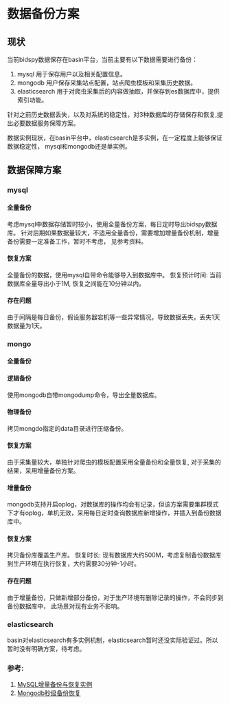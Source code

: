 # 数据备份方案
## 现状
当前bidspy数据保存在basin平台，当前主要有以下数据需要进行备份：

1. mysql 用于保存用户以及相关配置信息。
2. mongodb 用户保存采集站点配置，站点爬虫模板和采集历史数据。
3. elasticsearch 用于对爬虫采集后的内容做抽取，并保存到es数据库中，提供索引功能。


针对之前历史数据丢失，以及对系统的稳定性，对3种数据库的存储保存和恢复,提出必要数据服务保障方案。

数据实例现状，在basin平台中，elasticsearch是多实例，在一定程度上能够保证数据稳定性， mysql和mongodb还是单实例。

## 数据保障方案
### mysql 

#### 全量备份
考虑mysql中数据存储暂时较小，使用全量备份方案，每日定时导出bidspy数据库。
针对后期如果数据量较大，不适用全量备份，需要增加增量备份机制，增量备份需要一定准备工作，暂时不考虑， 见参考资料。
#### 恢复方案
全量备份的数据，使用mysql自带命令能够导入到数据库中。
恢复预计时间: 当前数据库全量导出小于1M, 恢复之间能在10分钟以内。
#### 存在问题
由于间隔是每日备份，假设服务器宕机等一些异常情况，导致数据丢失，丢失1天数据量为1天。

### mongo

#### 全量备份
#### 逻辑备份
使用mongodb自带mongodump命令，导出全量数据库。
#### 物理备份
拷贝mongdo指定的data目录进行压缩备份。
   
#### 恢复方案
由于采集量较大，单独针对爬虫的模板配置采用全量备份和全量恢复,
对于采集的结果，采用增量备份方案。

#### 增量备份
mongodb支持开启oplog，对数据库的操作均会有记录，但该方案需要集群模式下才有oplog，单机无效，采用每日定时查询数据库新增操作，并插入到备份数据库中。

#### 恢复方案
拷贝备份库覆盖生产库。
恢复时长: 现有数据库大约500M，考虑复制备份数据库到生产环境在执行恢复，大约需要30分钟-1小时。

#### 存在问题
由于增量备份，只做新增部分备份，对于生产环境有删除记录的操作，不会同步到备份数据库中， 此场景对现有业务不影响。


### elasticsearch
basin对elasticsearch有多实例机制，elasticsearch暂时还没实际验证过。所以暂时没有明确方案，待考虑。


### 参考:
1. [MySQL增量备份与恢复实例](http://seanlook.com/2014/12/05/mysql_incremental_backup_example/)
2. [Mongodb秒级备份恢复](http://oqt2eqc1u.bkt.clouddn.com/MongoDB%E7%A7%92%E7%BA%A7%E5%A4%87%E4%BB%BD%E6%81%A2%E5%A4%8D.pdf)

